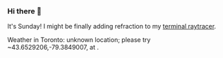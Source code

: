 ### Hi there :wave:

It's Sunday! I might be finally adding refraction to my [terminal raytracer](https://github.com/bewuethr/bash-raytracer).

Weather in Toronto: unknown location; please try ~43.6529206,-79.3849007, at .

